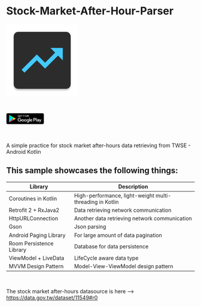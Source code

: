 # Stock-Market-After-Hour-Parser
[<img align="center" src ="app/src/main/res/mipmap-xxxhdpi/ic_app_icon.png">](https://play.google.com/store/apps/details?id=com.shigaga.makitonoto)<br>

<br>

[<img src="app/src/main/res/mipmap-xxxhdpi/googleplay_logo.png" width="20%" height="20%" align="center" valign="center">](https://play.google.com/store/apps/details?id=com.shigaga.makitonoto)<br><br><br>


A simple practice for stock market after-hours data retrieving from TWSE  - Android Kotlin<br>



## This sample showcases the following things:

| Library | Description |
| --- | --- |
| Coroutines in Kotlin | High-performance, light-weight multi-threading in Kotlin |
| Retrofit 2 + RxJava2 | Data retrieving network communication |
| HttpURLConnection | Another data retrieving network communication |
| Gson | Json parsing |
| Android Paging Library | For large amount of data pagination |
| Room Persistence Library | Database for data persistence |
| ViewModel + LiveData | LifeCycle aware data type  |
| MVVM Design Pattern | Model-View-ViewModel design pattern |

<br>

The stock market after-hours datasource is here --> https://data.gov.tw/dataset/11549#r0 <br><br><br>
